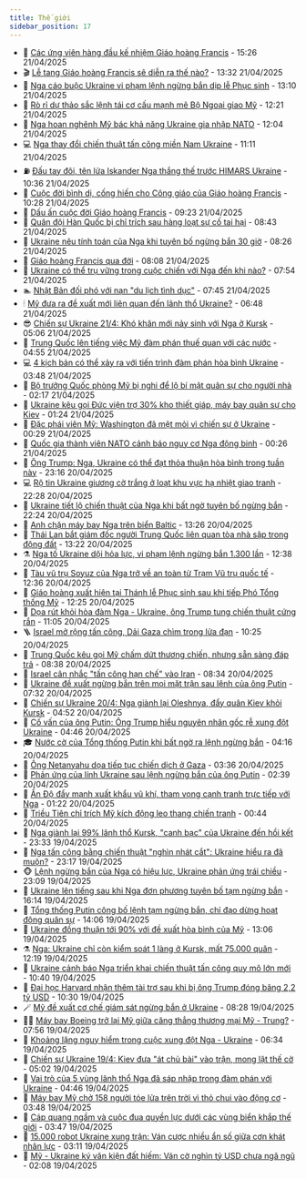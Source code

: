 ```yaml
---
title: Thế giới
sidebar_position: 17
---
```


<!-- dantri-the-gioi:START -->
- 🌋 [Các ứng viên hàng đầu kế nhiệm Giáo hoàng Francis](https://dantri.com.vn/the-gioi/cac-ung-vien-hang-dau-ke-nhiem-giao-hoang-francis-20250421221821991.htm) - 15:26 21/04/2025
- 🎬 [Lễ tang Giáo hoàng Francis sẽ diễn ra thế nào?](https://dantri.com.vn/the-gioi/le-tang-giao-hoang-francis-se-dien-ra-the-nao-20250421201627166.htm) - 13:32 21/04/2025
- 🧰 [Nga cáo buộc Ukraine vi phạm lệnh ngừng bắn dịp lễ Phục sinh](https://dantri.com.vn/the-gioi/nga-cao-buoc-ukraine-vi-pham-lenh-ngung-ban-dip-le-phuc-sinh-20250421191156812.htm) - 13:10 21/04/2025
- 🌋 [Rò rỉ dự thảo sắc lệnh tái cơ cấu mạnh mẽ Bộ Ngoại giao Mỹ](https://dantri.com.vn/the-gioi/ro-ri-du-thao-sac-lenh-tai-co-cau-manh-me-bo-ngoai-giao-my-20250421191929574.htm) - 12:21 21/04/2025
- 🗽 [Nga hoan nghênh Mỹ bác khả năng Ukraine gia nhập NATO](https://dantri.com.vn/the-gioi/nga-hoan-nghenh-my-bac-kha-nang-ukraine-gia-nhap-nato-20250421185716600.htm) - 12:04 21/04/2025
- 💻 [Nga thay đổi chiến thuật tấn công miền Nam Ukraine](https://dantri.com.vn/the-gioi/nga-thay-doi-chien-thuat-tan-cong-mien-nam-ukraine-20250421162231795.htm) - 11:11 21/04/2025
- ⛽️ [Đấu tay đôi, tên lửa Iskander Nga thắng thế trước HIMARS Ukraine](https://dantri.com.vn/the-gioi/dau-tay-doi-ten-lua-iskander-nga-thang-the-truoc-himars-ukraine-20250421123515313.htm) - 10:36 21/04/2025
- 🤩 [Cuộc đời bình dị, cống hiến cho Công giáo của Giáo hoàng Francis](https://dantri.com.vn/the-gioi/cuoc-doi-binh-di-cong-hien-cho-cong-giao-cua-giao-hoang-francis-20250421164203679.htm) - 10:28 21/04/2025
- 🧐 [Dấu ấn cuộc đời Giáo hoàng Francis](https://dantri.com.vn/the-gioi/dau-an-cuoc-doi-giao-hoang-francis-20250421154646132.htm) - 09:23 21/04/2025
- 🎊 [Quân đội Hàn Quốc bị chỉ trích sau hàng loạt sự cố tai hại](https://dantri.com.vn/the-gioi/quan-doi-han-quoc-bi-chi-trich-sau-hang-loat-su-co-tai-hai-20250421143404485.htm) - 08:43 21/04/2025
- 📝 [Ukraine nêu tính toán của Nga khi tuyên bố ngừng bắn 30 giờ](https://dantri.com.vn/the-gioi/ukraine-neu-tinh-toan-cua-nga-khi-tuyen-bo-ngung-ban-30-gio-20250421152420614.htm) - 08:26 21/04/2025
- 🤡 [Giáo hoàng Francis qua đời](https://dantri.com.vn/the-gioi/giao-hoang-francis-qua-doi-20250421150753106.htm) - 08:08 21/04/2025
- 🥷 [Ukraine có thể trụ vững trong cuộc chiến với Nga đến khi nào?](https://dantri.com.vn/the-gioi/ukraine-co-the-tru-vung-trong-cuoc-chien-voi-nga-den-khi-nao-20250421143025121.htm) - 07:54 21/04/2025
- 🏊 [Nhật Bản đối phó với nạn &quot;du lịch tình dục&quot;](https://dantri.com.vn/the-gioi/nhat-ban-doi-pho-voi-nan-du-lich-tinh-duc-20250421142018138.htm) - 07:45 21/04/2025
- 🕯 [Mỹ đưa ra đề xuất mới liên quan đến lãnh thổ Ukraine?](https://dantri.com.vn/the-gioi/my-dua-ra-de-xuat-moi-lien-quan-den-lanh-tho-ukraine-20250421131454691.htm) - 06:48 21/04/2025
- 😎 [Chiến sự Ukraine 21/4: Khó khăn mới nảy sinh với Nga ở Kursk](https://dantri.com.vn/the-gioi/chien-su-ukraine-214-kho-khan-moi-nay-sinh-voi-nga-o-kursk-20250421120302780.htm) - 05:06 21/04/2025
- 🌈 [Trung Quốc lên tiếng việc Mỹ đàm phán thuế quan với các nước](https://dantri.com.vn/the-gioi/trung-quoc-len-tieng-viec-my-dam-phan-thue-quan-voi-cac-nuoc-20250421105607142.htm) - 04:55 21/04/2025
- 💻 [4 kịch bản có thể xảy ra với tiến trình đàm phán hòa bình Ukraine](https://dantri.com.vn/the-gioi/4-kich-ban-co-the-xay-ra-voi-tien-trinh-dam-phan-hoa-binh-ukraine-20250420214649529.htm) - 03:48 21/04/2025
- 🤖 [Bộ trưởng Quốc phòng Mỹ bị nghi để lộ bí mật quân sự cho người nhà](https://dantri.com.vn/the-gioi/bo-truong-quoc-phong-my-bi-nghi-de-lo-bi-mat-quan-su-cho-nguoi-nha-20250421085529776.htm) - 02:17 21/04/2025
- 🦏 [Ukraine kêu gọi Đức viện trợ 30% kho thiết giáp, máy bay quân sự cho Kiev](https://dantri.com.vn/the-gioi/ukraine-keu-goi-duc-vien-tro-30-kho-thiet-giap-may-bay-quan-su-cho-kiev-20250421082210300.htm) - 01:24 21/04/2025
- 🌁 [Đặc phái viên Mỹ: Washington đã mệt mỏi vì chiến sự ở Ukraine](https://dantri.com.vn/the-gioi/dac-phai-vien-my-washington-da-met-moi-vi-chien-su-o-ukraine-20250421072513566.htm) - 00:29 21/04/2025
- 🐘 [Quốc gia thành viên NATO cảnh báo nguy cơ Nga động binh](https://dantri.com.vn/the-gioi/quoc-gia-thanh-vien-nato-canh-bao-nguy-co-nga-dong-binh-20250421064543141.htm) - 00:26 21/04/2025
- 🥷 [Ông Trump: Nga, Ukraine có thể đạt thỏa thuận hòa bình trong tuần này](https://dantri.com.vn/the-gioi/ong-trump-nga-ukraine-co-the-dat-thoa-thuan-hoa-binh-trong-tuan-nay-20250421060751858.htm) - 23:16 20/04/2025
- 💻 [Rộ tin Ukraine giương cờ trắng ở loạt khu vực hạ nhiệt giao tranh](https://dantri.com.vn/the-gioi/ro-tin-ukraine-giuong-co-trang-o-loat-khu-vuc-ha-nhiet-giao-tranh-20250421004125990.htm) - 22:28 20/04/2025
- 🎡 [Ukraine tiết lộ chiến thuật của Nga khi bất ngờ tuyên bố ngừng bắn](https://dantri.com.vn/the-gioi/ukraine-tiet-lo-chien-thuat-cua-nga-khi-bat-ngo-tuyen-bo-ngung-ban-20250420224243214.htm) - 22:24 20/04/2025
- 🧰 [Anh chặn máy bay Nga trên biển Baltic](https://dantri.com.vn/the-gioi/anh-chan-may-bay-nga-tren-bien-baltic-20250420201922479.htm) - 13:26 20/04/2025
- 🥸 [Thái Lan bắt giám đốc người Trung Quốc liên quan tòa nhà sập trong động đất](https://dantri.com.vn/the-gioi/thai-lan-bat-giam-doc-nguoi-trung-quoc-lien-quan-toa-nha-sap-trong-dong-dat-20250420195856956.htm) - 13:22 20/04/2025
- ⚗️ [Nga tố Ukraine dội hỏa lực, vi phạm lệnh ngừng bắn 1.300 lần](https://dantri.com.vn/the-gioi/nga-to-ukraine-doi-hoa-luc-vi-pham-lenh-ngung-ban-1300-lan-20250420182536489.htm) - 12:38 20/04/2025
- 🌮 [Tàu vũ trụ Soyuz của Nga trở về an toàn từ Trạm Vũ trụ quốc tế](https://dantri.com.vn/the-gioi/tau-vu-tru-soyuz-cua-nga-tro-ve-an-toan-tu-tram-vu-tru-quoc-te-20250420175054773.htm) - 12:36 20/04/2025
- 🎃 [Giáo hoàng xuất hiện tại Thánh lễ Phục sinh sau khi tiếp Phó Tổng thống Mỹ](https://dantri.com.vn/the-gioi/giao-hoang-xuat-hien-tai-thanh-le-phuc-sinh-sau-khi-tiep-pho-tong-thong-my-20250420184231009.htm) - 12:25 20/04/2025
- 💫 [Dọa rút khỏi hòa đàm Nga - Ukraine, ông Trump tung chiến thuật cứng rắn](https://dantri.com.vn/the-gioi/doa-rut-khoi-hoa-dam-nga-ukraine-ong-trump-tung-chien-thuat-cung-ran-20250420173300858.htm) - 11:05 20/04/2025
- 🪜 [Israel mở rộng tấn công, Dải Gaza chìm trong lửa đạn](https://dantri.com.vn/the-gioi/israel-mo-rong-tan-cong-dai-gaza-chim-trong-lua-dan-20250420171259043.htm) - 10:25 20/04/2025
- 🌋 [Trung Quốc kêu gọi Mỹ chấm dứt thương chiến, nhưng sẵn sàng đáp trả](https://dantri.com.vn/the-gioi/trung-quoc-keu-goi-my-cham-dut-thuong-chien-nhung-san-sang-dap-tra-20250420141313036.htm) - 08:38 20/04/2025
- 🦏 [Israel cân nhắc &quot;tấn công hạn chế&quot; vào Iran](https://dantri.com.vn/the-gioi/israel-can-nhac-tan-cong-han-che-vao-iran-20250420140039437.htm) - 08:34 20/04/2025
- 👀 [Ukraine đề xuất ngừng bắn trên mọi mặt trận sau lệnh của ông Putin](https://dantri.com.vn/the-gioi/ukraine-de-xuat-ngung-ban-tren-moi-mat-tran-sau-lenh-cua-ong-putin-20250420142610762.htm) - 07:32 20/04/2025
- 🧰 [Chiến sự Ukraine 20/4: Nga giành lại Oleshnya, đẩy quân Kiev khỏi Kursk](https://dantri.com.vn/the-gioi/chien-su-ukraine-204-nga-gianh-lai-oleshnya-day-quan-kiev-khoi-kursk-20250420114446787.htm) - 04:52 20/04/2025
- 🚀 [Cố vấn của ông Putin: Ông Trump hiểu nguyên nhân gốc rễ xung đột Ukraine](https://dantri.com.vn/the-gioi/co-van-cua-ong-putin-ong-trump-hieu-nguyen-nhan-goc-re-xung-dot-ukraine-20250420110306808.htm) - 04:46 20/04/2025
- 🎓 [Nước cờ của Tổng thống Putin khi bất ngờ ra lệnh ngừng bắn](https://dantri.com.vn/the-gioi/nuoc-co-cua-tong-thong-putin-khi-bat-ngo-ra-lenh-ngung-ban-20250420084323781.htm) - 04:16 20/04/2025
- 🥸 [Ông Netanyahu dọa tiếp tục chiến dịch ở Gaza](https://dantri.com.vn/the-gioi/ong-netanyahu-doa-tiep-tuc-chien-dich-o-gaza-20250420093159690.htm) - 03:36 20/04/2025
- 🦅 [Phản ứng của lính Ukraine sau lệnh ngừng bắn của ông Putin](https://dantri.com.vn/the-gioi/phan-ung-cua-linh-ukraine-sau-lenh-ngung-ban-cua-ong-putin-20250420074057659.htm) - 02:39 20/04/2025
- 🤭 [Ấn Độ đẩy mạnh xuất khẩu vũ khí, tham vọng cạnh tranh trực tiếp với Nga](https://dantri.com.vn/the-gioi/an-do-day-manh-xuat-khau-vu-khi-tham-vong-canh-tranh-truc-tiep-voi-nga-20250420063255418.htm) - 01:22 20/04/2025
- 🤖 [Triều Tiên chỉ trích Mỹ kích động leo thang chiến tranh](https://dantri.com.vn/the-gioi/trieu-tien-chi-trich-my-kich-dong-leo-thang-chien-tranh-20250420070842585.htm) - 00:44 20/04/2025
- 🐲 [Nga giành lại 99% lãnh thổ Kursk, &quot;canh bạc&quot; của Ukraine đến hồi kết](https://dantri.com.vn/the-gioi/nga-gianh-lai-99-lanh-tho-kursk-canh-bac-cua-ukraine-den-hoi-ket-20250420062510459.htm) - 23:33 19/04/2025
- 🫣 [Nga tấn công bằng chiến thuật &quot;nghìn nhát cắt&quot;: Ukraine hiểu ra đã muộn?](https://dantri.com.vn/the-gioi/nga-tan-cong-bang-chien-thuat-nghin-nhat-cat-ukraine-hieu-ra-da-muon-20250411164249485.htm) - 23:17 19/04/2025
- 🐵 [Lệnh ngừng bắn của Nga có hiệu lực, Ukraine phản ứng trái chiều](https://dantri.com.vn/the-gioi/lenh-ngung-ban-cua-nga-co-hieu-luc-ukraine-phan-ung-trai-chieu-20250420055906483.htm) - 23:09 19/04/2025
- 🫶 [Ukraine lên tiếng sau khi Nga đơn phương tuyên bố tạm ngừng bắn](https://dantri.com.vn/the-gioi/ukraine-len-tieng-sau-khi-nga-don-phuong-tuyen-bo-tam-ngung-ban-20250419224831245.htm) - 16:14 19/04/2025
- 💃 [Tổng thống Putin công bố lệnh tạm ngừng bắn, chỉ đạo dừng hoạt động quân sự](https://dantri.com.vn/the-gioi/tong-thong-putin-cong-bo-lenh-tam-ngung-ban-chi-dao-dung-hoat-dong-quan-su-20250419210532672.htm) - 14:06 19/04/2025
- 💫 [Ukraine đồng thuận tới 90% với đề xuất hòa bình của Mỹ](https://dantri.com.vn/the-gioi/ukraine-dong-thuan-toi-90-voi-de-xuat-hoa-binh-cua-my-20250419195607100.htm) - 13:06 19/04/2025
- ⚗️ [Nga: Ukraine chỉ còn kiểm soát 1 làng ở Kursk, mất 75.000 quân](https://dantri.com.vn/the-gioi/nga-ukraine-chi-con-kiem-soat-1-lang-o-kursk-mat-75000-quan-20250419190014030.htm) - 12:19 19/04/2025
- 🥷 [Ukraine cảnh báo Nga triển khai chiến thuật tấn công quy mô lớn mới](https://dantri.com.vn/the-gioi/ukraine-canh-bao-nga-trien-khai-chien-thuat-tan-cong-quy-mo-lon-moi-20250419173934346.htm) - 10:40 19/04/2025
- 🥸 [Đại học Harvard nhận thêm tài trợ sau khi bị ông Trump đóng băng 2,2 tỷ USD](https://dantri.com.vn/the-gioi/dai-hoc-harvard-nhan-them-tai-tro-sau-khi-bi-ong-trump-dong-bang-22-ty-usd-20250419172919514.htm) - 10:30 19/04/2025
- 🪄 [Mỹ đề xuất cơ chế giám sát ngừng bắn ở Ukraine](https://dantri.com.vn/the-gioi/my-de-xuat-co-che-giam-sat-ngung-ban-o-ukraine-20250419152248471.htm) - 08:28 19/04/2025
- 🧑‍💻 [Máy bay Boeing trở lại Mỹ giữa căng thẳng thương mại Mỹ - Trung?](https://dantri.com.vn/the-gioi/may-bay-boeing-tro-lai-my-giua-cang-thang-thuong-mai-my-trung-20250419144717641.htm) - 07:56 19/04/2025
- 🤭 [Khoảng lặng nguy hiểm trong cuộc xung đột Nga - Ukraine](https://dantri.com.vn/the-gioi/khoang-lang-nguy-hiem-trong-cuoc-xung-dot-nga-ukraine-20250419132347727.htm) - 06:34 19/04/2025
- 🗽 [Chiến sự Ukraine 19/4: Kiev đưa &quot;át chủ bài&quot; vào trận, mong lật thế cờ](https://dantri.com.vn/the-gioi/chien-su-ukraine-194-kiev-dua-at-chu-bai-vao-tran-mong-lat-the-co-20250419113903169.htm) - 05:02 19/04/2025
- 🤖 [Vai trò của 5 vùng lãnh thổ Nga đã sáp nhập trong đàm phán với Ukraine](https://dantri.com.vn/the-gioi/vai-tro-cua-5-vung-lanh-tho-nga-da-sap-nhap-trong-dam-phan-voi-ukraine-20250419110519366.htm) - 04:46 19/04/2025
- 🌈 [Máy bay Mỹ chở 158 người tóe lửa trên trời vì thỏ chui vào động cơ](https://dantri.com.vn/the-gioi/may-bay-my-cho-158-nguoi-toe-lua-tren-troi-vi-tho-chui-vao-dong-co-20250419103816731.htm) - 03:48 19/04/2025
- 🤩 [Cáp quang ngầm và cuộc đua quyền lực dưới các vùng biển khắp thế giới](https://dantri.com.vn/the-gioi/cap-quang-ngam-va-cuoc-dua-quyen-luc-duoi-cac-vung-bien-khap-the-gioi-20250418185002747.htm) - 03:47 19/04/2025
- 🤗 [15.000 robot Ukraine xung trận: Ván cược nhiều ẩn số giữa cơn khát nhân lực](https://dantri.com.vn/the-gioi/15000-robot-ukraine-xung-tran-van-cuoc-nhieu-an-so-giua-con-khat-nhan-luc-20250419100733619.htm) - 03:11 19/04/2025
- 🙉 [Mỹ - Ukraine ký văn kiện đất hiếm: Ván cờ nghìn tỷ USD chưa ngã ngũ](https://dantri.com.vn/the-gioi/my-ukraine-ky-van-kien-dat-hiem-van-co-nghin-ty-usd-chua-nga-ngu-20250419085432609.htm) - 02:08 19/04/2025<!-- dantri-the-gioi:END -->
